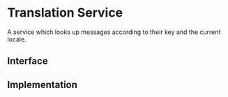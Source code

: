 # Translation Service

A service which looks up messages according to their key and the current locale.

## Interface

## Implementation

